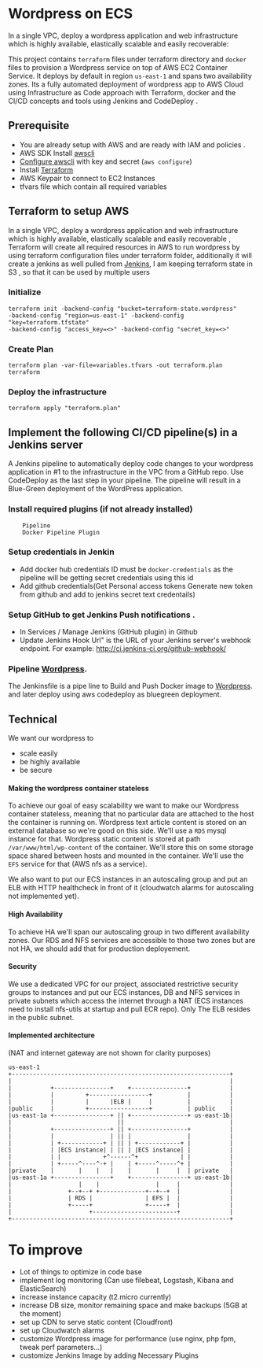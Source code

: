 # Wordpress on ECS

In a single VPC, deploy a wordpress application and web infrastructure which is highly available, elastically scalable and easily recoverable:

This project contains `terraform` files under terraform directory and `docker` files to provision a Wordpress service on top of AWS EC2 Container Service. It deploys by default in region `us-east-1` and spans two availability zones. Its a fully automated deployment of wordpress app to AWS Cloud using Infrastructure as Code approach with Terraform, docker and the CI/CD concepts and tools using Jenkins and CodeDeploy .


## Prerequisite
* You are already setup with AWS and are ready with IAM and policies .
* AWS SDK Install [awscli](http://docs.aws.amazon.com/cli/latest/userguide/installing.html)
* [Configure awscli](http://docs.aws.amazon.com/cli/latest/userguide/cli-chap-getting-started.html) with key and secret (`aws configure`)
* Install [Terraform](https://www.terraform.io/intro/getting-started/install.html)
* AWS Keypair to connect to EC2 Instances 
* tfvars file which contain all required variables 

## Terraform to setup AWS

In a single VPC, deploy a wordpress application and web infrastructure which is highly available, elastically scalable and easily recoverable , Terraform will create all required resources in AWS to run wordpress by using terraform configuration files under terraform folder, additionally it will create a jenkins as well pulled from [Jenkins](https://hub.docker.com/r/jamsheer/awscli-jenkins/), I am keeping terraform state in S3 , so that it can be used by multiple users

### Initialize
```
terraform init -backend-config "bucket=terraform-state.wordpress" 
-backend-config "region=us-east-1" -backend-config "key=terraform.tfstate" 
-backend-config "access_key=<>" -backend-config "secret_key=<>"
```

### Create Plan 

```
terraform plan -var-file=variables.tfvars -out terraform.plan terraform
```

### Deploy the infrastructure 

```
terraform apply "terraform.plan"
```

## Implement the following CI/CD pipeline(s) in a Jenkins server 

A Jenkins pipeline to automatically deploy code changes to your wordpress application in #1 to the infrastructure in the VPC from a GitHub repo. Use CodeDeploy as the last step in your pipeline. The pipeline will result in a Blue-Green deployment of the WordPress application.


### Install required plugins (if not already installed)
        Pipeline
        Docker Pipeline Plugin
        
### Setup credentials in Jenkin

* Add docker hub credentials ID must be `docker-credentials` as the pipeline will be getting secret credentials using this id
* Add github credentials(Get Personal access tokens Generate new token from github and add to jenkins secret text credentails)

### Setup GitHub to get Jenkins Push notifications .

* In Services / Manage Jenkins (GitHub plugin) in Github
* Update Jenkins Hook Url" is the URL of your Jenkins server's webhook endpoint. For
example: http://ci.jenkins-ci.org/github-webhook/

### Pipeline [Wordpress](https://github.com/jamsheer/wordpress-ecs/blob/jamsheer-patch-1/Jenkinsfile).

The Jenkinsfile is a pipe line to Build and Push Docker image to [Wordpress](https://hub.docker.com/r/jamsheer/wordpress/).
and later deploy using aws codedeploy as bluegreen deployment.



## Technical 
We want our wordpress to 
 - scale easily
 - be highly available
 - be secure

#### Making the wordpress container stateless
To achieve our goal of easy scalability we want to make our Wordpress container stateless, meaning that no particular data are attached to the host the container is running on. 
Wordpress text article content is stored on an external database so we're good on this side. We'll use a `RDS` mysql instance for that.
Wordpress static content is stored at path `/var/www/html/wp-content` of the container. We'll store this on some storage space shared between hosts and mounted in the container. We'll use the `EFS` service for that (AWS nfs as a service).

We also want to put our ECS instances in an autoscaling group and put an ELB with HTTP healthcheck in front of it (cloudwatch alarms for autoscaling not implemented yet).

#### High Availability
To achieve HA we'll span our autoscaling group in two different availability zones.
Our RDS and NFS services are accessible to those two zones but are not HA, we should add that for production deployement.

#### Security
We use a dedicated VPC for our project, associated restrictive security 
groups to instances and put our ECS instances, DB and NFS services in private subnets which access the internet through a NAT (ECS instances need to install nfs-utils at startup and pull ECR repo). Only The ELB resides in the public subnet.

#### Implemented architecture
(NAT and internet gateway are not shown for clarity purposes)
```
us-east-1
+--------------------------------------------------------------+
|                                                              |
|           +----------------+    +----------------+           |
|           |         +-----------------+          |           |
|           |         |      |ELB |     |          |           |
|public     |         +-----------------+          | public    |
|us-east-1a +----------------+ || +----------------+ us-east-1b|
|                              ||                              |
|           +----------------+ || +----------------+           |
|           |                | || |                |           |
|           | +------------+ | || | +------------+ |           |
|           | |ECS instance| | || | |ECS instance| |           |
|           | |            +^------^+            | |           |
|           | +-----^----^-+ |    | +-----^-----^+ |           |
|private    |       |    |   |    |       |     |  | private   |
|us-east-1a +----------------+    +----------------+ us-east-1b|
|                   |    |                |     |              |
|                +--+--+ +-------------+--+--+  |              |
|                | RDS |               | EFS |  |              |
|                +-----+               +-----+  |              |
|                      +------------------------+              |
+--------------------------------------------------------------+
```
# To improve
 - Lot of things to optimize in code base
 - implement log monitoring (Can use filebeat, Logstash, Kibana and ElasticSearch) 
 - increase instance capacity  (t2.micro currently) 
 - increase DB size, monitor remaining space and make backups (5GB at the moment)
 - set up CDN to serve static content (Cloudfront)
 - set up Cloudwatch alarms
 - customize Wordpress image for performance (use nginx, php fpm, tweak perf parameters...)
 - customize Jenkins Image by adding Necessary Plugins

